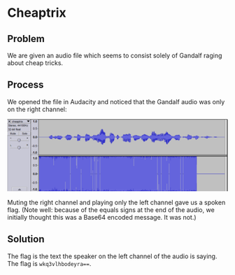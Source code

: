 # Cheaptrix
## Problem
We are given an audio file which seems to consist solely of Gandalf raging about
cheap tricks.

## Process
We opened the file in Audacity and noticed that the Gandalf audio was only on the
right channel:

![Audacity screenshot](300a-cheaptrix/audacity.png)

Muting the right channel and playing only the left channel gave us
a spoken flag. (Note well: because of the equals signs at the end of the audio, we
initially thought this was a Base64 encoded message. It was not.)

## Solution
The flag is the text the speaker on the left channel of the audio is saying. The
flag is `wkq3vlhbodeyra==`.
